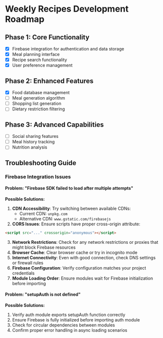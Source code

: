 # Weekly Recipes Development Roadmap

## Phase 1: Core Functionality
- [x] Firebase integration for authentication and data storage
- [x] Meal planning interface
- [x] Recipe search functionality
- [x] User preference management

## Phase 2: Enhanced Features
- [x] Food database management
- [ ] Meal generation algorithm
- [ ] Shopping list generation
- [ ] Dietary restriction filtering

## Phase 3: Advanced Capabilities
- [ ] Social sharing features
- [ ] Meal history tracking
- [ ] Nutrition analysis

## Troubleshooting Guide
### Firebase Integration Issues
#### Problem: "Firebase SDK failed to load after multiple attempts"
**Possible Solutions:**
1. **CDN Accessibility**: Try switching between available CDNs:
   - Current CDN: `unpkg.com`
   - Alternative CDN: `www.gstatic.com/firebasejs`
2. **CORS Issues**: Ensure scripts have proper cross-origin attribute:
```html
<script src="..." crossorigin="anonymous"></script>
```
3. **Network Restrictions**: Check for any network restrictions or proxies that might block Firebase resources
4. **Browser Cache**: Clear browser cache or try in incognito mode
5. **Internet Connectivity**: Even with good connection, check DNS settings or firewall rules
6. **Firebase Configuration**: Verify configuration matches your project credentials
7. **Module Loading Order**: Ensure modules wait for Firebase initialization before importing

#### Problem: "setupAuth is not defined"
**Possible Solutions:**
1. Verify auth module exports setupAuth function correctly
2. Ensure Firebase is fully initialized before importing auth module
3. Check for circular dependencies between modules
4. Confirm proper error handling in async loading scenarios